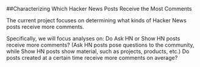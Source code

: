 ##Characterizing Which Hacker News Posts Receive the Most Comments

The current project focuses on determining what kinds of Hacker News posts receive more comments. 

Specifically, we will focus analyses on:
Do Ask HN or Show HN posts receive more comments? (Ask HN posts pose questions to the community, while Show HN posts show material, such as projects, products, etc.)
Do posts created at a certain time receive more comments on average?
